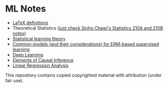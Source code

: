 # ML Notes

* [LaTeX definitions](idiosyncrasies.pdf)
* Theoretical Statistics ([just check Sinho Chewi's Statistics 210A and 210B notes](https://chewisinho.github.io/)).
* [Statistical learning theory](statistical-learning/README.md)
* [Common models (and their considerations) for ERM-based supervised learning](supervised/README.md)
* [Deep Learning](deep-learning/README.md)
* [Elements of Causal Inference](element-causal-inference/README.md)
* [Linear Regression Analysis](linear-regression-analysis/README.md)

This repository contains copied copyrighted material with attribution (under fair use).
